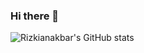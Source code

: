 ### Hi there 👋
![Rizkianakbar's GitHub stats](https://github-readme-stats.vercel.app/api?username=rizkianakbar&show_icons=true&count_private=true)
<!--
**rizkianakbar/rizkianakbar** is a ✨ _special_ ✨ repository because its `README.md` (this file) appears on your GitHub profile.

Here are some ideas to get you started:

- 🔭 I’m currently working on ...
- 🌱 I’m currently learning ...
- 👯 I’m looking to collaborate on ...
- 🤔 I’m looking for help with ...
- 💬 Ask me about ...
- 📫 How to reach me: ...
- 😄 Pronouns: ...
- ⚡ Fun fact: ...
-->
